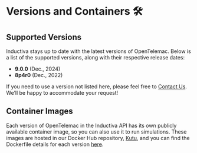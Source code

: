 # Versions and Containers 🛠️

## Supported Versions
Inductiva stays up to date with the latest versions of OpenTelemac. Below is a list of the supported versions, along with their respective release dates:

- **9.0.0** (Dec., 2024)
- **8p4r0** (Dec., 2022)

If you need to use a version not listed here, please feel free to [Contact Us](mailto:support@inductiva.ai).
We’ll be happy to accommodate your request!

## Container Images
Each version of OpenTelemac in the Inductiva API has its own publicly available container image, 
so you can also use it to run simulations. These images are hosted in our Docker Hub repository, 
[Kutu](https://hub.docker.com/r/inductiva/kutu/tags?name=opentelemac), and you can find the 
Dockerfile details for each version [here](https://github.com/inductiva/kutu/tree/main/simulators/opentelemac).